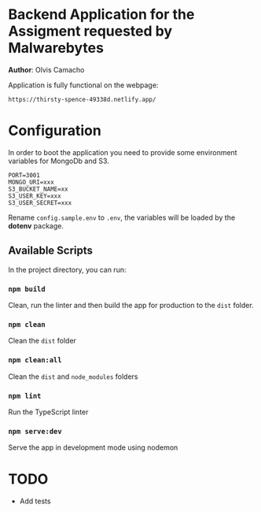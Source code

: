 # Backend Application for the Assigment requested by Malwarebytes

**Author**: Olvis Camacho

Application is fully functional on the webpage:
```
https://thirsty-spence-49338d.netlify.app/
```

# Configuration
In order to boot the application you need to provide some environment variables for MongoDb and S3.
```
PORT=3001
MONGO_URI=xxx
S3_BUCKET_NAME=xx
S3_USER_KEY=xxx
S3_USER_SECRET=xxx
```
Rename `config.sample.env` to `.env`, the variables will be loaded by the **dotenv** package.

## Available Scripts

In the project directory, you can run:

### `npm build`
Clean, run the linter and then build the app for production to the `dist` folder.

### `npm clean`
Clean the `dist` folder

### `npm clean:all`
Clean the `dist` and `node_modules` folders

### `npm lint`
Run the TypeScript linter

### `npm serve:dev`
Serve the app in development mode using nodemon

# TODO
- Add tests
